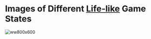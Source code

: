 # Images of Different [Life-like](https://en.wikipedia.org/wiki/Life-like_cellular_automaton) Game States

![ww800x600](https://www.quinapalus.com/ww800x600.gif)
